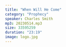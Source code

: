 ```yaml
---
title: "When Will He Come"
category: "Prophecy"
speaker: Charles Smith
mp3: 20230514.mp3
size: 33595259
duration: "23:19"
image: logo.jpg
---
```

